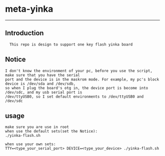 # meta-yinka
---
## Introduction
      This repo is design to support one key flash yinka board
## Notice
    I don't know the environment of your pc, before you use the script, make sure that you have the serial   
    port and the device is in the maskrom mode. For example, my pc's block device is /dev/sda and /dev/sdb,   
    so when I plug the board's otg in, the device port is become into /dev/sdc, and my usb serial port is   
    /dev/ttyUSB0, so I set default environments to /dev/ttyUSB0 and /dev/sdc 
## usage
    make sure you are use in root
    when use the default sets(set the Notice):
    ./yinka-flash.sh
    
    when use your own sets:
    TTY=<type_your_serial_port> DEVICE=<type_your_device> ./yinka-flash.sh
